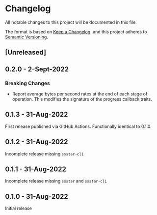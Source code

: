 # Changelog
All notable changes to this project will be documented in this file.

The format is based on [Keep a Changelog](https://keepachangelog.com/en/1.1.0/),
and this project adheres to [Semantic Versioning](https://semver.org/spec/v2.0.0.html).

## [Unreleased]

## 0.2.0 - 2-Sept-2022

### Breaking Changes

* Report average bytes per second rates at the end of each stage of operation.  This modifies the signature of the
  progress callback traits.

## 0.1.3 - 31-Aug-2022

First release published via GitHub Actions.  Functionally identical to 0.1.0.

## 0.1.2 - 31-Aug-2022

Incomplete release missing `ssstar-cli`

## 0.1.1 - 31-Aug-2022

Incomplete release missing `ssstar` and `ssstar-cli`

## 0.1.0 - 31-Aug-2022

Initial release
